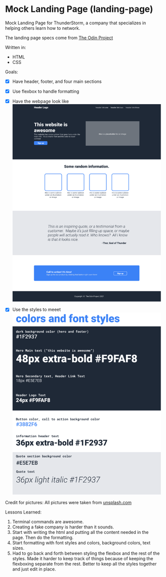 # Mock Landing Page (landing-page)
Mock Landing Page for ThunderStorm, a company that specializes in helping others learn how to network.

The landing page specs come from [The Odin Project](https://www.theodinproject.com/)

Written in:
* HTML
* CSS

Goals:
- [x] Have header, footer, and four main sections
- [x] Use flexbox to handle formatting
- [x] Have the webpage look like ![example page](./examples/example-page.png)

- [x] Use the styles to meeet ![specs](./examples/specs.png)

Credit for pictures: All pictures were taken from [unsplash.com](https://www.unsplash.com)

Lessons Learned:
1. Terminal commands are awesome.
2. Creating a fake company is harder than it sounds.
3. Start with writing the html and putting all the content needed in the page. Then do the formatting.
4. Start formatting with font styles and colors, background colors, text sizes.
5. Had to go back and forth between styling the flexbox and the rest of the styles. Made it harder to keep track of things because of keeping the flexboxing separate from the rest. Better to keep all the styles together and just edit in place.